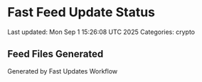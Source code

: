# Fast Feed Update Status
Last updated: Mon Sep  1 15:26:08 UTC 2025
Categories: crypto

## Feed Files Generated

Generated by Fast Updates Workflow
